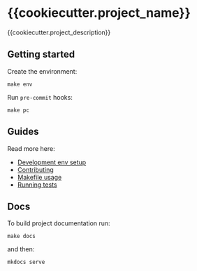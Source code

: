 # {{cookiecutter.project_name}}

{{cookiecutter.project_description}}

## Getting started

Create the environment:

```shell
make env
```

Run `pre-commit` hooks:

```shell
make pc
```

## Guides

Read more here:

- [Development env setup](docs/guides/setup-dev-env.md)
- [Contributing](docs/guides/contributing.md)
- [Makefile usage](docs/guides/makefile-usage.md)
- [Running tests](docs/guides/tests.md)

## Docs

To build project documentation run:

```shell
make docs
```

and then:

```shell
mkdocs serve
```

